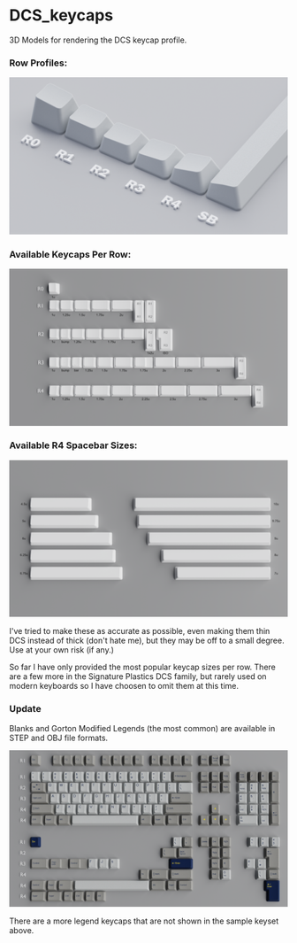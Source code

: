 # DCS_keycaps

3D Models for rendering the DCS keycap profile.

### Row Profiles:

![Row Profiles](https://github.com/Fooblitzky/DCS_keycaps/blob/master/images/DCS_Profile_Angle.png)

### Available Keycaps Per Row:

![Keycaps Per Row](https://github.com/Fooblitzky/DCS_keycaps/blob/master/images/DCS_Keycaps_by_Rows.png)

### Available R4 Spacebar Sizes:

![Spacebar Sizes](https://github.com/Fooblitzky/DCS_keycaps/blob/master/images/DCS_Keycap_Spacebars.png)

I've tried to make these as accurate as possible, even making them thin DCS instead of thick (don't hate me), but they may be off to a small degree. Use at your own risk (if any.)

So far I have only provided the most popular keycap sizes per row. There are a few more in the Signature Plastics DCS family, but rarely used on modern keyboards so I have choosen to omit them at this time.

### Update ###
Blanks and Gorton Modified Legends (the most common) are available in STEP and OBJ file formats. 

![Sample](https://github.com/Fooblitzky/DCS_keycaps/blob/master/images/DCS-WYSE-keycapset.png)

There are a more legend keycaps that are not shown in the sample keyset above.
